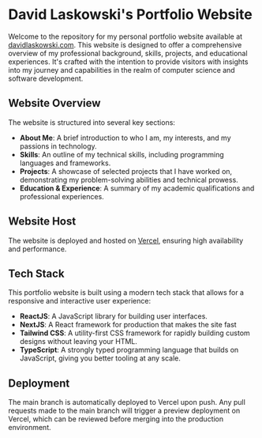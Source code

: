 # David Laskowski's Portfolio Website

Welcome to the repository for my personal portfolio website available at [davidlaskowski.com](https://davidlaskowski.com). This website is designed to offer a comprehensive overview of my professional background, skills, projects, and educational experiences. It's crafted with the intention to provide visitors with insights into my journey and capabilities in the realm of computer science and software development.

## Website Overview

The website is structured into several key sections:

- **About Me**: A brief introduction to who I am, my interests, and my passions in technology.
- **Skills**: An outline of my technical skills, including programming languages and frameworks.
- **Projects**: A showcase of selected projects that I have worked on, demonstrating my problem-solving abilities and technical prowess.
- **Education & Experience**: A summary of my academic qualifications and professional experiences.

## Website Host

The website is deployed and hosted on [Vercel](https://vercel.com), ensuring high availability and performance.

## Tech Stack

This portfolio website is built using a modern tech stack that allows for a responsive and interactive user experience:

- **ReactJS**: A JavaScript library for building user interfaces.
- **NextJS**: A React framework for production that makes the site fast
- **Tailwind CSS**: A utility-first CSS framework for rapidly building custom designs without leaving your HTML.
- **TypeScript**: A strongly typed programming language that builds on JavaScript, giving you better tooling at any scale.

## Deployment

The main branch is automatically deployed to Vercel upon push. Any pull requests made to the main branch will trigger a preview deployment on Vercel, which can be reviewed before merging into the production environment.


